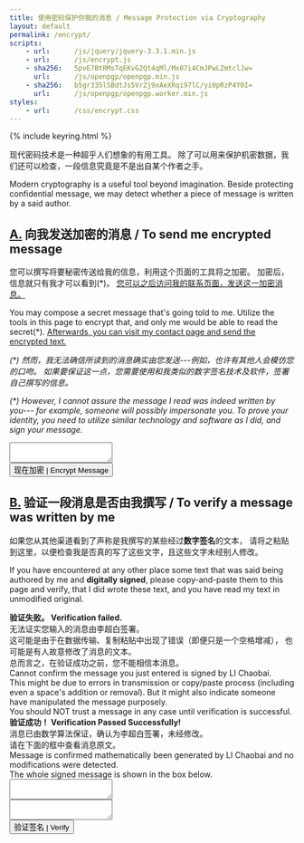 ```yaml
---
title: 使用密码保护你我的消息 / Message Protection via Cryptography 
layout: default
permalink: /encrypt/
scripts:
    - url:      /js/jquery/jquery-3.3.1.min.js
    - url:      /js/encrypt.js
    - sha256:   5pvE7BtRMsTqEKvG2Qt4qMl/Mx87i4CmJPwLZmtclJw= 
      url:      /js/openpgp/openpgp.min.js
    - sha256:   b5gr335lSBdtJs5VrZj9xAeXRqi97lC/yi0pRzP4Y0I=
      url:      /js/openpgp/openpgp.worker.min.js
styles:
    - url:      /css/encrypt.css
---
```


{% include keyring.html %}

现代密码技术是一种超乎人们想象的有用工具。
除了可以用来保护机密数据，我们还可以检查，一段信息究竟是不是出自某个作者之手。

Modern cryptography is a useful tool beyond imagination. Beside protecting
confidential message, we may detect whether a piece of message is written by a
said author.



## [A.](#encrypt) 向我发送加密的消息 / To send me encrypted message

您可以撰写将要秘密传送给我的信息，利用这个页面的工具将之加密。
加密后，信息就只有我才可以看到(\*)。
[您可以之后访问我的联系页面，发送这一加密消息。](/contact)

You may compose a secret message that's going told to me. Utilize the tools in
this page to encrypt that, and only me would be able to read the secret(\*).
[Afterwards, you can visit my contact page and send the encrypted
text.](/contact)

_(\*) 然而，我无法确信所读到的消息确实由您发送---例如，也许有其他人会模仿您的口吻。
如果要保证这一点，您需要使用和我类似的数字签名技术及软件，签署自己撰写的信息。_

_(\*) However, I cannot assure the message I read was indeed written by you---
for example, someone will possibly impersonate you. To prove your identity,
you need to utilize similar technology and software as I did, and sign your message._

<div id="encrypt">
    <div><textarea class="userinput"></textarea></div>
    <div><button type="button"
        data-encrypt-text="现在加密 | Encrypt Message"
        data-clear-text = "再写一条 | Encrypt Another Message"
        data-role="encrypt"
    >现在加密 | Encrypt Message</button></div>
</div>




## [B.](#verify) 验证一段消息是否由我撰写 / To verify a message was written by me


如果您从其他渠道看到了声称是我撰写的某些经过**数字签名**的文本，
请将之粘贴到这里，以便检查我是否真的写了这些文字，且这些文字未经别人修改。

If you have encountered at any other place some text that was said being
authored by me and **digitally signed**, please copy-and-paste them to this
page and verify, that I did wrote these text, and you have read my text in
unmodified original.

<div id="result">
    <div id="error" class="box">
        <div><strong>验证失败。 Verification failed.</strong></div>
        <div>
            无法证实您输入的消息由李超白签署。
            <br />
            这可能是由于在数据传输、复制粘贴中出现了错误（即便只是一个空格增减），
            也可能是有人故意修改了消息的文本。
            <br />
            总而言之，在验证成功之前，您不能相信本消息。
        </div>
        <div>
            Cannot confirm the message you just entered is signed by LI Chaobai.
            <br />
            This might be due to errors in transmission or copy/paste process
            (including even a space's addition or removal).
            But it might also indicate someone have manipulated the message
            purposely.
            <br />
            You should NOT trust a message in any case until verification is
            successful.
        </div>
    </div>
    <div id="success" class="box">
        <div><strong>验证成功！ Verification Passed Successfully!</strong></div>
        <div>
            消息已由数学算法保证，确认为李超白签署，未经修改。
            <br />
            请在下面的框中查看消息原文。
        </div>
        <div>
            Message is confirmed mathematically been generated by LI Chaobai 
            and no modifications were detected.
            <br />
            The whole signed message is shown in the box below.
        </div>
        <div>
            <textarea id="original" readonly></textarea>
        </div>
    </div>
</div>

<div id="input">
    <div><textarea id="data" class="userinput"></textarea></div>
    <div><button id="verify" type="button">验证签名 | Verify</button></div>
</div>

<div id="keyring">
</div>
